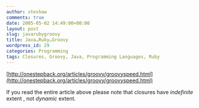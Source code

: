 ```yaml
---
author: steshaw
comments: true
date: 2005-05-02 14:49:00+00:00
layout: post
slug: javarubygroovy
title: Java…Ruby…Groovy
wordpress_id: 29
categories: Programming
tags: Closures, Groovy, Java, Programming Languages, Ruby
---
```


[http://onestepback.org/articles/groovy/groovyspeed.html](http://onestepback.org/articles/groovy/groovyspeed.html)

If you read the entire article above please note that closures have *indefinite* extent , not *dynamic* extent.
